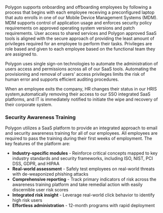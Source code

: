 Polygon supports onboarding and offboarding employees by following a process that begins with each employee receiving a preconfigured laptop that auto enrolls in one of our Mobile Device Management Systems (MDM). MDM supports control of application usage and enforces security policy requirements on approved operating system versions and patch requirements.  User access to shared services and Polygon approved SaaS tools is aligned with the secure approach of providing the least amount of privileges required for an employee to perform their tasks.  Privileges are role based and given to each employee based on the functional team they are assigned to.   

Polygon uses single sign-on technologies to automate the administration of users access and permissions across all of our SaaS tools.  Automating the provisioning and removal of users' access privileges limits the risk of human error and supports efficient auditing procedures. 

When an employee exits the company, HR changes their status in our HRIS system,automatically removing their access to our SSO integrated SaaS platforms, and IT is immediately notified to initiate the wipe and recovery of their corporate system.  

### Security Awareness Training

Polygon utilizes a SaaS platform to provide an integrated approach to email and security awareness training for all of our employees.  All employees are required to pass the training during their first weeks of employment.  The key features of the platform are:
  
- **Industry-specific modules** - Reinforce critical concepts mapped to key industry standards and security frameworks, including ISO, NIST, PCI DSS, GDPR, and HIPAA
- **Real-world assessment** -  Safely test employees on real-world threats with de-weaponized phishing attacks
- **Comprehensive reporting** - Track primary indicators of risk across the awareness training platform and take remedial action with easily discernible user risk scores
- **Integrated risk insight** - Leverage real-world click behavior to identify high risk users
- **Effortless administration** - 12-month programs with rapid deployment
